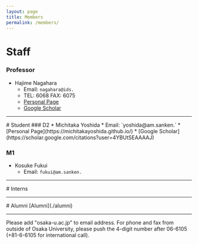 ```yaml
---
layout: page
title: Members
permalink: /members/
---
```


# Staff
### Professor
* Hajime Nagahara
  * Email: `nagahara@ids.`
  * TEL: 6068 FAX: 6075
  * [Personal Page](./nagahara)
  * [Google Scholar](https://scholar.google.com/citations?user=CZyXjREAAAAJ)

<hr>
# Student
### D2
* Michitaka Yoshida
  * Email: `yoshida@am.sanken.`
  * [Personal Page](https://michitakayoshida.github.io/)
  * [Google Scholar](https://scholar.google.com/citations?user=4YBUtSEAAAAJ)

### M1
* Kosuke Fukui
  * Email: `fukui@am.sanken.`

<hr>
# Interns

<hr>
# Alumni
[Alumni](./alumni)

<hr>
Please add "osaka-u.ac.jp" to email address. For phone and fax from outside of Osaka University, please push the 4-digit number after 06-6105 (+81-6-6105 for international call).
